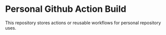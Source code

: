 # Personal Github Action Build

This repository stores actions or reusable workflows for personal repository uses.
